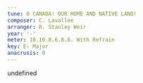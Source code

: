 ```yaml
---
tune: O CANADA! OUR HOME AND NATIVE LAND!
composer: C. Lavallee
arranger: R. Stanley Weir
year: '-'
meter: 10.10.8.6.8.6. With Refrain
key: E♭ Major
anacrusis: 0
---
```

undefined
